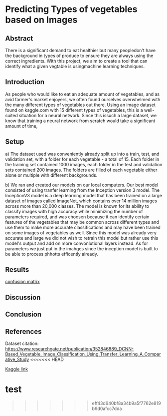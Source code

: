 # Predicting Types of vegetables based on Images

## Abstract

There is a significant demand to eat healthier but many peopledon't have the background in types of produce to ensure they are always using the correct ingredients. With this project, we aim to create a tool that can identify what a given vegtable is usingmachine learning techniques.

## Introduction

As people who would like to eat an adequate amount of vegetables, and as avid farmer's market enjoyers, we often found ourselves overwhelmed with the many different types of vegetables out there. Using an image dataset found on kaggle.com with 15 different types of vegetables, this is a well-suited situation for a neural network. Since this issuch a large dataset, we know that training a neural network from scratch would take a significant amount of time, 

## Setup

a) The dataset used was conveniently already split up into a train, test, and validation set, with a folder for each vegetable - a total of 15. Each folder in the training set contained 1000 images, each folder in the test and validation sets contained 200 images. The folders are filled of each vegetable either alone or multiple with different backgrounds.

b) We ran and created our models on our local computers. Our best model consisted of using tranfer learning from the Inception version 3 model. The InceptionV3 model is a deep learning model that has been trained on a large dataset of images called ImageNet, which contains over 14 million images across more than 20,000 classes. The model is known for its ability to classify images with high accuracy while minimizing the number of parameters required, and was choosen because it can identify certain features of the vegetables that may be common across different types and use them to make more accurate classifications and may have been trained on some images of vegetables as well. Since this model was already very accurate and large we did not wish to retrain this model but rather use this model's output and add on more convonlutional layers instead. As for parameters we just put in the imahges since the  inception model is built to be able to process phhotts efficently already. 

## Results

[confusion matrix](https://github.com/asodergren/vegetables/blob/main/confusion_matrix.png)

## Discussion

## Conclusion

## References

Dataset citation: https://www.researchgate.net/publication/352846889_DCNN-Based_Vegetable_Image_Classification_Using_Transfer_Learning_A_Comparative_Study
<<<<<<< HEAD

[Kaggle link](https://www.kaggle.com/datasets/misrakahmed/vegetable-image-dataset?resource=download)

test
=======
>>>>>>> eff43d640bf8a34b9a5f7762e819b9d0afcc7dda
